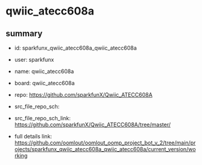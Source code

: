 # qwiic_atecc608a
 
## summary 
* id: sparkfunx_qwiic_atecc608a_qwiic_atecc608a
* user: sparkfunx
* name: qwiic_atecc608a
* board: qwiic_atecc608a
* repo: https://github.com/sparkfunX/Qwiic_ATECC608A



* src_file_repo_sch: 
* src_file_repo_sch_link: https://github.com/sparkfunX/Qwiic_ATECC608A/tree/master/
* full details link: https://github.com/oomlout/oomlout_oomp_project_bot_v_2/tree/main/projects/sparkfunx_qwiic_atecc608a_qwiic_atecc608a/current_version/working  







